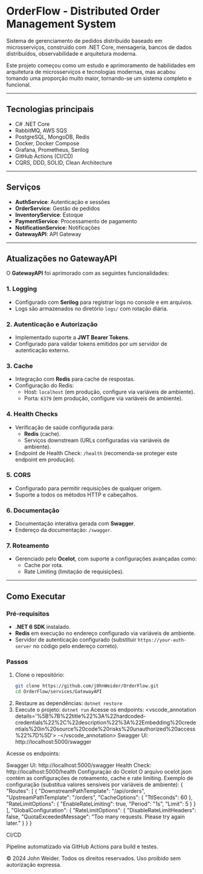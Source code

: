 # OrderFlow - Distributed Order Management System

Sistema de gerenciamento de pedidos distribuído baseado em microsserviços, construído com .NET Core, mensageria, bancos de dados distribuídos, observabilidade e arquitetura moderna.

Este projeto começou como um estudo e aprimoramento de habilidades em arquitetura de microsserviços e tecnologias modernas, mas acabou tomando uma proporção muito maior, tornando-se um sistema completo e funcional.

---

## Tecnologias principais

- C# .NET Core
- RabbitMQ, AWS SQS
- PostgreSQL, MongoDB, Redis
- Docker, Docker Compose
- Grafana, Prometheus, Serilog
- GitHub Actions (CI/CD)
- CQRS, DDD, SOLID, Clean Architecture

---

## Serviços

- **AuthService**: Autenticação e sessões
- **OrderService**: Gestão de pedidos
- **InventoryService**: Estoque
- **PaymentService**: Processamento de pagamento
- **NotificationService**: Notificações
- **GatewayAPI**: API Gateway

---

## Atualizações no GatewayAPI

O **GatewayAPI** foi aprimorado com as seguintes funcionalidades:

### 1. **Logging**
- Configurado com **Serilog** para registrar logs no console e em arquivos.
- Logs são armazenados no diretório `logs/` com rotação diária.

### 2. **Autenticação e Autorização**
- Implementado suporte a **JWT Bearer Tokens**.
- Configurado para validar tokens emitidos por um servidor de autenticação externo.

### 3. **Cache**
- Integração com **Redis** para cache de respostas.
- Configuração do Redis:
  - Host: `localhost` (em produção, configure via variáveis de ambiente).
  - Porta: `6379` (em produção, configure via variáveis de ambiente).

### 4. **Health Checks**
- Verificação de saúde configurada para:
  - **Redis** (cache).
  - Serviços downstream (URLs configuradas via variáveis de ambiente).
- Endpoint de Health Check: `/health` (recomenda-se proteger este endpoint em produção).

### 5. **CORS**
- Configurado para permitir requisições de qualquer origem.
- Suporte a todos os métodos HTTP e cabeçalhos.

### 6. **Documentação**
- Documentação interativa gerada com **Swagger**.
- Endereço da documentação: `/swagger`.

### 7. **Roteamento**
- Gerenciado pelo **Ocelot**, com suporte a configurações avançadas como:
  - Cache por rota.
  - Rate Limiting (limitação de requisições).

---

## Como Executar

### Pré-requisitos
- **.NET 6 SDK** instalado.
- **Redis** em execução no endereço configurado via variáveis de ambiente.
- Servidor de autenticação configurado (substituir `https://your-auth-server` no código pelo endereço correto).

### Passos
1. Clone o repositório:
   ```bash
   git clone https://github.com/j0hnWeider/OrderFlow.git
   cd OrderFlow/services/GatewayAPI

2. Restaure as dependências:
`dotnet restore`
3. Execute o projeto:
`dotnet run`
Acesse os endpoints: <vscode_annotation details='%5B%7B%22title%22%3A%22hardcoded-credentials%22%2C%22description%22%3A%22Embedding%20credentials%20in%20source%20code%20risks%20unauthorized%20access%22%7D%5D'> -</vscode_annotation> Swagger UI: http://localhost:5000/swagger

Acesse os endpoints:

Swagger UI: http://localhost:5000/swagger
Health Check: http://localhost:5000/health
Configuração do Ocelot
O arquivo ocelot.json contém as configurações de roteamento, cache e rate limiting. Exemplo de configuração (substitua valores sensíveis por variáveis de ambiente):
{
  "Routes": [
    {
      "DownstreamPathTemplate": "/api/orders",
      "UpstreamPathTemplate": "/orders",
      "CacheOptions": {
        "TtlSeconds": 60
      },
      "RateLimitOptions": {
        "EnableRateLimiting": true,
        "Period": "1s",
        "Limit": 5
      }
    }
  ],
  "GlobalConfiguration": {
    "RateLimitOptions": {
      "DisableRateLimitHeaders": false,
      "QuotaExceededMessage": "Too many requests. Please try again later."
    }
  }
}

CI/CD

Pipeline automatizado via GitHub Actions para build e testes.

© 2024 John Weider. Todos os direitos reservados. Uso proibido sem autorização expressa.


